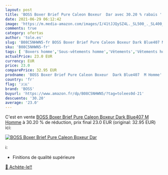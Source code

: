 ```yaml
---
layout: post
title: 'BOSS Boxer Brief Pure Caleon Boxeur  Dar avec 30.20 % rabais '
date: 2021-06-29 06:12:42
image: 'https://m.media-amazon.com/images/I/41tJJQySZ4L._SL500_._SL400_.jpg'
comments: true
category: ofertas
author: 'tole.es'
slug: 'B08C5NHWN5-fr BOSS Boxer Brief Pure Caleon Boxeur Dark Blue407 M Homme'
sku: 'B08C5NHWN5-fr'
tags: [ 'Boxers homme','Sous-vêtements homme','Vêtements','Vêtements homme','boss', ]
actualPrice: 23.0 EUR
currency: EUR
price: 23.0
comparePrice: 32.95 EUR
prodname: 'BOSS Boxer Brief Pure Caleon Boxeur  Dark Blue407  M Homme'
country: 'fr'
flag: '🇫🇷'
brand: 'BOSS'
buyurl: 'https://www.amazon.fr/dp/B08C5NHWN5/?tag=tolees0d-21'
descuento: '30.20'
average: '23.0'
---
```


C'est en vente [BOSS Boxer Brief Pure Caleon Boxeur  Dark Blue407  M Homme](https://www.amazon.fr/dp/B08C5NHWN5/?tag=tolees0d-21)  à  30.20 % de réduction, prix final  23.0 EUR (original: 32.95 EUR) ici:

[![BOSS Boxer Brief Pure Caleon Boxeur  Dar](https://m.media-amazon.com/images/I/41tJJQySZ4L._SL500_._SL400_.jpg)](https://www.amazon.fr/dp/B08C5NHWN5/?tag=tolees0d-21)

ℹ️:

- Finitions de qualité supérieure

[🛒 Achète-le!!](https://www.amazon.fr/dp/B08C5NHWN5/?tag=tolees0d-21)

